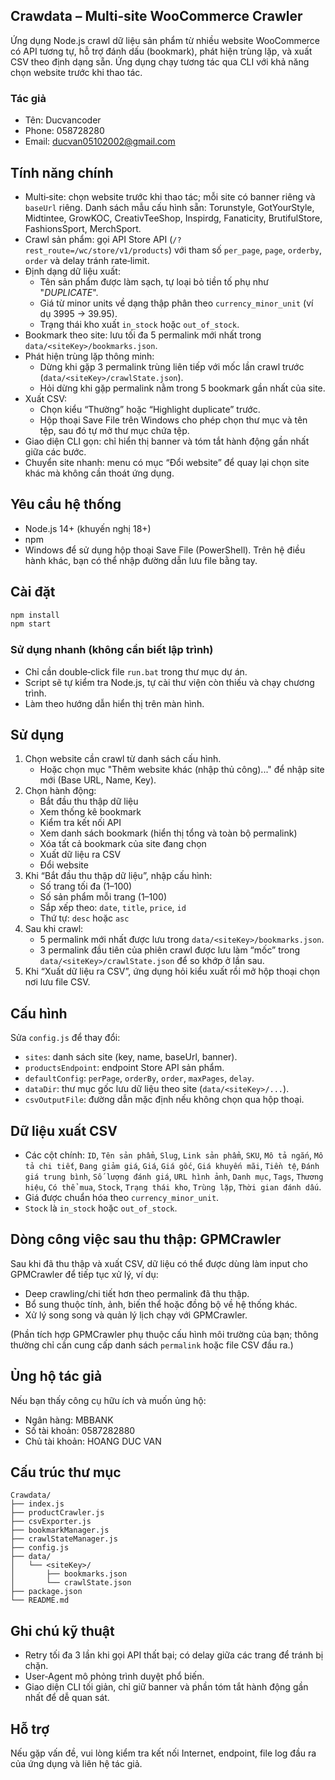 ## Crawdata – Multi‑site WooCommerce Crawler

Ứng dụng Node.js crawl dữ liệu sản phẩm từ nhiều website WooCommerce có API tương tự, hỗ trợ đánh dấu (bookmark), phát hiện trùng lặp, và xuất CSV theo định dạng sẵn. Ứng dụng chạy tương tác qua CLI với khả năng chọn website trước khi thao tác.

### Tác giả
- Tên: Ducvancoder
- Phone: 058728280
- Email: ducvan05102002@gmail.com

## Tính năng chính

- Multi‑site: chọn website trước khi thao tác; mỗi site có banner riêng và `baseUrl` riêng. Danh sách mẫu cấu hình sẵn: Torunstyle, GotYourStyle, Midtintee, GrowKOC, CreativTeeShop, Inspirdg, Fanaticity, BrutifulStore, FashionsSport, MerchSport.
- Crawl sản phẩm: gọi API Store API (`/?rest_route=/wc/store/v1/products`) với tham số `per_page`, `page`, `orderby`, `order` và delay tránh rate‑limit.
- Định dạng dữ liệu xuất:
  - Tên sản phẩm được làm sạch, tự loại bỏ tiền tố phụ như "*DUPLICATE*".
  - Giá từ minor units về dạng thập phân theo `currency_minor_unit` (ví dụ 3995 -> 39.95).
  - Trạng thái kho xuất `in_stock` hoặc `out_of_stock`.
- Bookmark theo site: lưu tối đa 5 permalink mới nhất trong `data/<siteKey>/bookmarks.json`.
- Phát hiện trùng lặp thông minh:
  - Dừng khi gặp 3 permalink trùng liên tiếp với mốc lần crawl trước (`data/<siteKey>/crawlState.json`).
  - Hỏi dừng khi gặp permalink nằm trong 5 bookmark gần nhất của site.
- Xuất CSV:
  - Chọn kiểu “Thường” hoặc “Highlight duplicate” trước.
  - Hộp thoại Save File trên Windows cho phép chọn thư mục và tên tệp, sau đó tự mở thư mục chứa tệp.
- Giao diện CLI gọn: chỉ hiển thị banner và tóm tắt hành động gần nhất giữa các bước.
- Chuyển site nhanh: menu có mục “Đổi website” để quay lại chọn site khác mà không cần thoát ứng dụng.

## Yêu cầu hệ thống

- Node.js 14+ (khuyến nghị 18+)
- npm
- Windows để sử dụng hộp thoại Save File (PowerShell). Trên hệ điều hành khác, bạn có thể nhập đường dẫn lưu file bằng tay.

## Cài đặt

```bash
npm install
npm start
```

### Sử dụng nhanh (không cần biết lập trình)

- Chỉ cần double‑click file `run.bat` trong thư mục dự án.
- Script sẽ tự kiểm tra Node.js, tự cài thư viện còn thiếu và chạy chương trình.
- Làm theo hướng dẫn hiển thị trên màn hình.

## Sử dụng

1. Chọn website cần crawl từ danh sách cấu hình.
   - Hoặc chọn mục "Thêm website khác (nhập thủ công)..." để nhập site mới (Base URL, Name, Key).
2. Chọn hành động:
   - Bắt đầu thu thập dữ liệu
   - Xem thống kê bookmark
   - Kiểm tra kết nối API
   - Xem danh sách bookmark (hiển thị tổng và toàn bộ permalink)
   - Xóa tất cả bookmark của site đang chọn
   - Xuất dữ liệu ra CSV
   - Đổi website
3. Khi “Bắt đầu thu thập dữ liệu”, nhập cấu hình:
   - Số trang tối đa (1–100)
   - Số sản phẩm mỗi trang (1–100)
   - Sắp xếp theo: `date`, `title`, `price`, `id`
   - Thứ tự: `desc` hoặc `asc`
4. Sau khi crawl:
   - 5 permalink mới nhất được lưu trong `data/<siteKey>/bookmarks.json`.
   - 3 permalink đầu tiên của phiên crawl được lưu làm “mốc” trong `data/<siteKey>/crawlState.json` để so khớp ở lần sau.
5. Khi “Xuất dữ liệu ra CSV”, ứng dụng hỏi kiểu xuất rồi mở hộp thoại chọn nơi lưu file CSV.

## Cấu hình

Sửa `config.js` để thay đổi:

- `sites`: danh sách site (key, name, baseUrl, banner).
- `productsEndpoint`: endpoint Store API sản phẩm.
- `defaultConfig`: `perPage`, `orderBy`, `order`, `maxPages`, `delay`.
- `dataDir`: thư mục gốc lưu dữ liệu theo site (`data/<siteKey>/...`).
- `csvOutputFile`: đường dẫn mặc định nếu không chọn qua hộp thoại.

## Dữ liệu xuất CSV

- Các cột chính: `ID`, `Tên sản phẩm`, `Slug`, `Link sản phẩm`, `SKU`, `Mô tả ngắn`, `Mô tả chi tiết`, `Đang giảm giá`, `Giá`, `Giá gốc`, `Giá khuyến mãi`, `Tiền tệ`, `Đánh giá trung bình`, `Số lượng đánh giá`, `URL hình ảnh`, `Danh mục`, `Tags`, `Thương hiệu`, `Có thể mua`, `Stock`, `Trạng thái kho`, `Trùng lặp`, `Thời gian đánh dấu`.
- Giá được chuẩn hóa theo `currency_minor_unit`.
- `Stock` là `in_stock` hoặc `out_of_stock`.

## Dòng công việc sau thu thập: GPMCrawler

Sau khi đã thu thập và xuất CSV, dữ liệu có thể được dùng làm input cho GPMCrawler để tiếp tục xử lý, ví dụ:

- Deep crawling/chi tiết hơn theo permalink đã thu thập.
- Bổ sung thuộc tính, ảnh, biến thể hoặc đồng bộ về hệ thống khác.
- Xử lý song song và quản lý lịch chạy với GPMCrawler.

(Phần tích hợp GPMCrawler phụ thuộc cấu hình môi trường của bạn; thông thường chỉ cần cung cấp danh sách `permalink` hoặc file CSV đầu ra.)

## Ủng hộ tác giả

Nếu bạn thấy công cụ hữu ích và muốn ủng hộ:

- Ngân hàng: MBBANK
- Số tài khoản: 0587282880
- Chủ tài khoản: HOANG DUC VAN

## Cấu trúc thư mục

```
Crawdata/
├── index.js
├── productCrawler.js
├── csvExporter.js
├── bookmarkManager.js
├── crawlStateManager.js
├── config.js
├── data/
│   └── <siteKey>/
│       ├── bookmarks.json
│       └── crawlState.json
├── package.json
└── README.md
```

## Ghi chú kỹ thuật

- Retry tối đa 3 lần khi gọi API thất bại; có delay giữa các trang để tránh bị chặn.
- User‑Agent mô phỏng trình duyệt phổ biến.
- Giao diện CLI tối giản, chỉ giữ banner và phần tóm tắt hành động gần nhất để dễ quan sát.

## Hỗ trợ

Nếu gặp vấn đề, vui lòng kiểm tra kết nối Internet, endpoint, file log đầu ra của ứng dụng và liên hệ tác giả.
